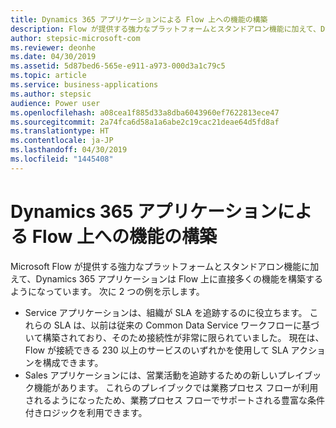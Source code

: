 ```yaml
---
title: Dynamics 365 アプリケーションによる Flow 上への機能の構築
description: Flow が提供する強力なプラットフォームとスタンドアロン機能に加えて、Dynamics 365 アプリケーションは Flow 上に直接多くの機能を構築するようになっています。
author: stepsic-microsoft-com
ms.reviewer: deonhe
ms.date: 04/30/2019
ms.assetid: 5d87bed6-565e-e911-a973-000d3a1c79c5
ms.topic: article
ms.service: business-applications
ms.author: stepsic
audience: Power user
ms.openlocfilehash: a08cea1f885d33a8dba6043960ef7622813ece47
ms.sourcegitcommit: 2a74fca6d58a1a6abe2c19cac21deae64d5fd8af
ms.translationtype: HT
ms.contentlocale: ja-JP
ms.lasthandoff: 04/30/2019
ms.locfileid: "1445408"
---
```

# <a name="dynamics-365-applications-building-features-on-flow"></a>Dynamics 365 アプリケーションによる Flow 上への機能の構築



Microsoft Flow が提供する強力なプラットフォームとスタンドアロン機能に加えて、Dynamics 365 アプリケーションは Flow 上に直接多くの機能を構築するようになっています。 次に 2 つの例を示します。

- Service アプリケーションは、組織が SLA を追跡するのに役立ちます。 これらの SLA は、以前は従来の Common Data Service ワークフローに基づいて構築されており、そのため接続性が非常に限られていました。 現在は、Flow が接続できる 230 以上のサービスのいずれかを使用して SLA アクションを構成できます。
- Sales アプリケーションには、営業活動を追跡するための新しいプレイブック機能があります。 これらのプレイブックでは業務プロセス フローが利用されるようになったため、業務プロセス フローでサポートされる豊富な条件付きロジックを利用できます。
